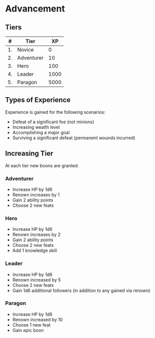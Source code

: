 # Advancement

## Tiers
|#| Tier | XP |
|---|---|---|
|1.|Novice|0|
|2.|Adventurer|10|
|3.|Hero|100|
|4.|Leader|1000|
|5.|Paragon|5000|

## Types of Experience
Experience is gained for the following scenarios:
- Defeat of a significant foe (not minions)
- Increasing wealth level
- Accomplishing a major goal
- Surviving a significant defeat (permanent wounds incurred)

## Increasing Tier
At each tier new boons are granted.

### Adventurer
- Increase HP by 1d6
- Renown increases by 1
- Gain 2 ability points
- Choose 2 new feats

### Hero
- Increase HP by 1d6
- Renown increases by 2
- Gain 2 ability points
- Choose 2 new feats
- Add 1 knowledge skill

### Leader
- Increase HP by 1d6
- Renown increased by 5
- Choose 2 new feats
- Gain 1d6 additional followers (in addition to any gained via renown)

### Paragon
- Increase HP by 1d6
- Renown increased by 10
- Choose 1 new feat
- Gain epic boon
